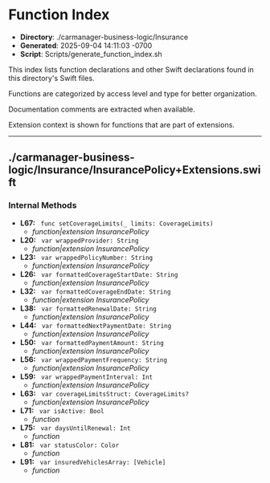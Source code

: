 # Function Index

- **Directory**: ./carmanager-business-logic/Insurance
- **Generated**: 2025-09-04 14:11:03 -0700
- **Script**: Scripts/generate_function_index.sh

This index lists function declarations and other Swift declarations found in this directory's Swift files.

Functions are categorized by access level and type for better organization.

Documentation comments are extracted when available.

Extension context is shown for functions that are part of extensions.

---

## ./carmanager-business-logic/Insurance/InsurancePolicy+Extensions.swift
### Internal Methods
- **L67:** ` func setCoverageLimits(_ limits: CoverageLimits)`
  - *function|extension InsurancePolicy*
- **L20:** ` var wrappedProvider: String`
  - *function|extension InsurancePolicy*
- **L23:** ` var wrappedPolicyNumber: String`
  - *function|extension InsurancePolicy*
- **L26:** ` var formattedCoverageStartDate: String`
  - *function|extension InsurancePolicy*
- **L32:** ` var formattedCoverageEndDate: String`
  - *function|extension InsurancePolicy*
- **L38:** ` var formattedRenewalDate: String`
  - *function|extension InsurancePolicy*
- **L44:** ` var formattedNextPaymentDate: String`
  - *function|extension InsurancePolicy*
- **L50:** ` var formattedPaymentAmount: String`
  - *function|extension InsurancePolicy*
- **L56:** ` var wrappedPaymentFrequency: String`
  - *function|extension InsurancePolicy*
- **L59:** ` var wrappedPaymentInterval: Int`
  - *function|extension InsurancePolicy*
- **L63:** ` var coverageLimitsStruct: CoverageLimits?`
  - *function|extension InsurancePolicy*
- **L71:** ` var isActive: Bool`
  - *function*
- **L75:** ` var daysUntilRenewal: Int`
  - *function*
- **L81:** ` var statusColor: Color`
  - *function*
- **L91:** ` var insuredVehiclesArray: [Vehicle]`
  - *function*

